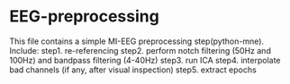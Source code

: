 # EEG-preprocessing
This file contains a simple MI-EEG preprocessing step(python-mne). Include:
step1. re-referencing
step2. perform notch filtering (50Hz and 100Hz) and bandpass filtering (4-40Hz)
step3. run ICA
step4. interpolate bad channels (if any, after visual inspection)
step5. extract epochs
